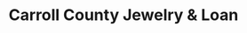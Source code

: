 ---
title: "Carroll County Jewelry & Loan"
url: /westminster/carroll-county-jewelry-and-loan/
shop: pawnbroker
---